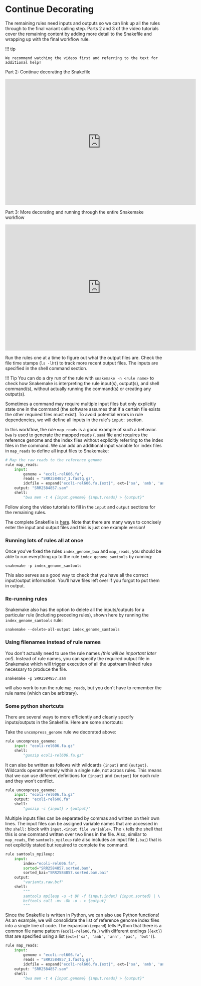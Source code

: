 # Continue Decorating

The remaining rules need inputs and outputs so we can link up all the rules through to the final variant calling step. Parts 2 and 3 of the video tutorials cover the remaining content by adding more detail to the Snakefile and wrapping up with the final workflow rule.

!!! tip
    
    We recommend watching the videos first and referring to the text for additional help!

Part 2: Continue decorating the Snakefile

<iframe id="kaltura_player" src="https://cdnapisec.kaltura.com/p/1770401/sp/177040100/embedIframeJs/uiconf_id/29032722/partner_id/1770401?iframeembed=true&playerId=kaltura_player&entry_id=1_dpm82v5g&flashvars[mediaProtocol]=rtmp&amp;flashvars[streamerType]=rtmp&amp;flashvars[streamerUrl]=rtmp://www.kaltura.com:1935&amp;flashvars[rtmpFlavors]=1&amp;flashvars[localizationCode]=en&amp;flashvars[leadWithHTML5]=true&amp;flashvars[sideBarContainer.plugin]=true&amp;flashvars[sideBarContainer.position]=left&amp;flashvars[sideBarContainer.clickToClose]=true&amp;flashvars[chapters.plugin]=true&amp;flashvars[chapters.layout]=vertical&amp;flashvars[chapters.thumbnailRotator]=false&amp;flashvars[streamSelector.plugin]=true&amp;flashvars[EmbedPlayer.SpinnerTarget]=videoHolder&amp;flashvars[dualScreen.plugin]=true&amp;flashvars[Kaltura.addCrossoriginToIframe]=true&amp;&wid=0_aua731cw" width="608" height="402" allowfullscreen webkitallowfullscreen mozAllowFullScreen allow="autoplay *; fullscreen *; encrypted-media *" sandbox="allow-forms allow-same-origin allow-scripts allow-top-navigation allow-pointer-lock allow-popups allow-modals allow-orientation-lock allow-popups-to-escape-sandbox allow-presentation allow-top-navigation-by-user-activation" frameborder="0" title="Kaltura Player"></iframe>

Part 3: More decorating and running through the entire Snakemake workflow

<iframe id="kaltura_player" src="https://cdnapisec.kaltura.com/p/1770401/sp/177040100/embedIframeJs/uiconf_id/29032722/partner_id/1770401?iframeembed=true&playerId=kaltura_player&entry_id=1_q2n1e8ck&flashvars[mediaProtocol]=rtmp&amp;flashvars[streamerType]=rtmp&amp;flashvars[streamerUrl]=rtmp://www.kaltura.com:1935&amp;flashvars[rtmpFlavors]=1&amp;flashvars[localizationCode]=en&amp;flashvars[leadWithHTML5]=true&amp;flashvars[sideBarContainer.plugin]=true&amp;flashvars[sideBarContainer.position]=left&amp;flashvars[sideBarContainer.clickToClose]=true&amp;flashvars[chapters.plugin]=true&amp;flashvars[chapters.layout]=vertical&amp;flashvars[chapters.thumbnailRotator]=false&amp;flashvars[streamSelector.plugin]=true&amp;flashvars[EmbedPlayer.SpinnerTarget]=videoHolder&amp;flashvars[dualScreen.plugin]=true&amp;flashvars[Kaltura.addCrossoriginToIframe]=true&amp;&wid=0_ac2qdn2j" width="608" height="402" allowfullscreen webkitallowfullscreen mozAllowFullScreen allow="autoplay *; fullscreen *; encrypted-media *" sandbox="allow-forms allow-same-origin allow-scripts allow-top-navigation allow-pointer-lock allow-popups allow-modals allow-orientation-lock allow-popups-to-escape-sandbox allow-presentation allow-top-navigation-by-user-activation" frameborder="0" title="Kaltura Player"></iframe>

Run the rules one at a time to figure out what the output files are. Check the file time stamps (`ls -lht`) to track more recent output files. The inputs are specified in the shell command section.

!!! Tip
    You can do a dry run of the rule with `snakemake -n <rule name>` to check how Snakemake is interpreting the rule input(s), output(s), and shell command(s), without actually running the command(s) or creating any output(s).

Sometimes a command may require multiple input files but only explicitly state one in the command (the software assumes that if a certain file exists the other required files must exist). To avoid potential errors in rule dependencies, we will define all inputs in the rule's `input:` section.

In this workflow, the rule `map_reads` is a good example of such a behavior. `bwa` is used to generate the mapped reads (`.sam`) file and requires the reference genome and the index files without explicitly referring to the index files in the command. We can add an additional input variable for index files in `map_reads` to define all input files to Snakemake:

```python
# Map the raw reads to the reference genome
rule map_reads:
    input:
        genome = "ecoli-rel606.fa",
        reads = "SRR2584857_1.fastq.gz",
        idxfile = expand("ecoli-rel606.fa.{ext}", ext=['sa', 'amb', 'ann', 'pac', 'bwt'])
    output: "SRR2584857.sam"
    shell:
        "bwa mem -t 4 {input.genome} {input.reads} > {output}"
```        

Follow along the video tutorials to fill in the `input` and `output` sections for the remaining rules.

The complete Snakefile is [here](./example_snakefile.md). Note that there are many ways to concisely enter the input and output files and this is just one example version!

### Running lots of rules all at once

Once you've fixed the rules `index_genome_bwa` and `map_reads`, you should be able to run everything up to the rule `index_genome_samtools` by running:

```
snakemake -p index_genome_samtools
```

This also serves as a good way to check that you have all the correct input/output information. You'll have files left over if you forgot to put them in output.

### Re-running rules

Snakemake also has the option to delete all the inputs/outputs for a particular rule (including preceding rules), shown here by running the `index_genome_samtools` rule:
```
snakemake --delete-all-output index_genome_samtools
```

### Using filenames instead of rule names

You don't actually need to use the rule names *(this will be important later on!)*. Instead of rule names, you can specify the required output file in Snakemake which will trigger execution of all the upstream linked rules necessary to produce the file.

```
snakemake -p SRR2584857.sam
```

will also work to run the rule `map_reads`, but you don't have to remember the rule name (which can be arbitrary).

### Some python shortcuts

There are several ways to more efficiently and cleanly specify inputs/outputs in the Snakefile. Here are some shortcuts:

Take the `uncompress_genome` rule we decorated above:

```python
rule uncompress_genome:
    input: "ecoli-rel606.fa.gz"
    shell:
        "gunzip ecoli-rel606.fa.gz"
```

It can also be written as follows with wildcards `{input}` and `{output}`. Wildcards operate entirely within a single rule, not across rules. This means that we can use different definitions for `{input}` and `{output}` for each rule and they won't conflict.

```python
rule uncompress_genome:
    input: "ecoli-rel606.fa.gz"
    output: "ecoli-rel606.fa"
    shell:
        "gunzip -c {input} > {output}"
```

Multiple inputs files can be separated by commas and written on their own lines. The input files can be assigned variable names that are accessed in the `shell:` block with `input.<input file variable>`. The `\` tells the shell that this is one command written over two lines in the file. Also, similar to `map_reads`, the `samtools_mpileup` rule also includes an input file (`.bai`) that is not explicitly stated but required to complete the command.

```python
rule samtools_mpileup:
    input:
        index="ecoli-rel606.fa",
        sorted="SRR2584857.sorted.bam",
        sorted_bai="SRR2584857.sorted.bam.bai"
    output:
        "variants.raw.bcf"
    shell:
        """
        samtools mpileup -u -t DP -f {input.index} {input.sorted} | \
        bcftools call -mv -Ob -o - > {output}
        """
```

Since the Snakefile is written in Python, we can also use Python functions! As an example, we will consolidate the list of reference genome index files into a single line of code. The expansion (`expand`) tells Python that there is a common file name pattern (`ecoli-rel606.fa.`) with different endings (`{ext}`) that are specified using a list (`ext=['sa', 'amb', 'ann', 'pac', 'bwt']`).

```python
rule map_reads:
    input:
        genome = "ecoli-rel606.fa",
        reads = "SRR2584857_1.fastq.gz",
        idxfile = expand("ecoli-rel606.fa.{ext}", ext=['sa', 'amb', 'ann', 'pac', 'bwt'])
    output: "SRR2584857.sam"
    shell:
        "bwa mem -t 4 {input.genome} {input.reads} > {output}"
```
